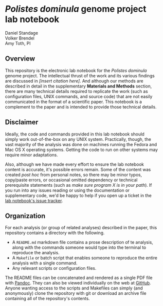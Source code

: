 # *Polistes dominula* genome project lab notebook

Daniel Standage  
Volker Brendel  
Amy Toth, PI

## Overview

This repository is the electronic lab notebook for the *Polistes dominula* genome project.
The intellectual thrust of the work and its various findings are discussed in *[insert citation here]*.
And although our methods are described in detail in the supplementary **Materials and Methods** section, there are many technical details required to replicate the work (such as configuration files, UNIX commands, and source code) that are not easily communicated in the format of a scientific paper.
This notebook is a complement to the paper and is intended to provide those technical details.

## Disclaimer

Ideally, the code and commands provided in this lab notebook should simply work out-of-the-box on any UNIX system.
Practically, though, the vast majority of the analysis was done on machines running the Fedora and Mac OS X operating systems.
Getting the code to run on other systems may require minor adaptations.

Also, although we have made every effort to ensure the lab notebook content is accurate, it's possible errors remain.
Some of the content was created *post hoc* from personal notes, so there may be minor typos, copy/paste errors, or occasional omitted dependency or technical prerequisite statements (such as *make sure program X is in your path*).
If you run into any issues reading or using the documentation or supplementary code, we'd be happy to help if you open up a ticket in the [lab notebook's issue tracker](https://github.com/BrendelGroup/pdom-genome-project/issues).

## Organization

For each analysis (or group of related analyses) described in the paper, this repository contains a directory with the following.

  - A `README.md` markdown file contains a prose description of te analysis, along with the commands someone would type into the terminal to reproduce the analysis.
  - A `Makefile` or batch script that enables someone to reproduce the entire analysis with a single command.
  - Any relevant scripts or configuration files.

The README files can be concatenated and rendered as a single PDF file with [Pandoc](http://johnmacfarlane.net/pandoc/).
They can also be viewed individually on the web at [GitHub](https://github.com/BrendelGroup/pdom-genome-project).
Anyone wanting access to the scripts and Makefiles can simply (and anonymously) clone the repository with git or download an archive file containing all of the repository's contents.